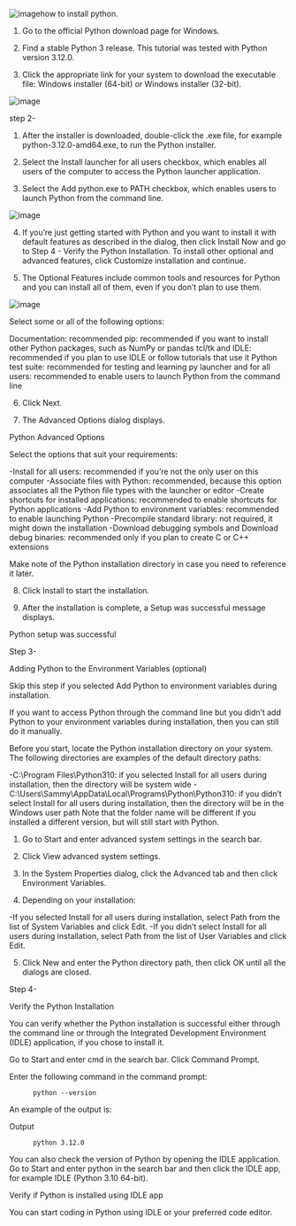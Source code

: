 ![image](https://github.com/13AkmalAlf/pertemuan-1-basis-data/assets/148737219/dacb02ec-6abc-41ff-b7eb-65e803be04f6)how to install python.

1. Go to the official Python download page for Windows.

2. Find a stable Python 3 release. This tutorial was tested with Python version 3.12.0.

3. Click the appropriate link for your system to download the executable file: Windows installer (64-bit) or Windows installer (32-bit).

![image](https://github.com/13AkmalAlf/pertemuan-1-basis-data/assets/148737219/64d60f33-f073-4728-a0f4-9980c24cc8ca)

step 2-

1. After the installer is downloaded, double-click the .exe file, for example python-3.12.0-amd64.exe, to run the Python installer.

2. Select the Install launcher for all users checkbox, which enables all users of the computer to access the Python launcher application.

3. Select the Add python.exe to PATH checkbox, which enables users to launch Python from the command line.

![image](https://github.com/13AkmalAlf/pertemuan-1-basis-data/assets/148737219/dc7918b6-c124-4675-ae01-14c6fee83fa5)

4. If you’re just getting started with Python and you want to install it with default features as described in the dialog, then click Install Now and go to Step 4 - Verify the Python Installation. To install other optional and advanced features, click Customize installation and continue.

5. The Optional Features include common tools and resources for Python and you can install all of them, even if you don’t plan to use them.

![image](https://github.com/13AkmalAlf/pertemuan-1-basis-data/assets/148737219/2dd80e60-6f13-479b-a07a-b6dd9f3f4dab)

Select some or all of the following options:

Documentation: recommended
pip: recommended if you want to install other Python packages, such as NumPy or pandas
tcl/tk and IDLE: recommended if you plan to use IDLE or follow tutorials that use it
Python test suite: recommended for testing and learning
py launcher and for all users: recommended to enable users to launch Python from the command line

6. Click Next.

7. The Advanced Options dialog displays.

Python Advanced Options

Select the options that suit your requirements:

-Install for all users: recommended if you’re not the only user on this computer
-Associate files with Python: recommended, because this option associates all the Python file types with the launcher or editor
-Create shortcuts for installed applications: recommended to enable shortcuts for Python applications
-Add Python to environment variables: recommended to enable launching Python
-Precompile standard library: not required, it might down the installation
-Download debugging symbols and Download debug binaries: recommended only if you plan to create C or C++ extensions

Make note of the Python installation directory in case you need to reference it later.

8. Click Install to start the installation.

9. After the installation is complete, a Setup was successful message displays.

Python setup was successful

Step 3-

Adding Python to the Environment Variables (optional)

Skip this step if you selected Add Python to environment variables during installation.

If you want to access Python through the command line but you didn’t add Python to your environment variables during installation, then you can still do it manually.

Before you start, locate the Python installation directory on your system. The following directories are examples of the default directory paths:

-C:\Program Files\Python310: if you selected Install for all users during installation, then the directory will be system wide
-C:\Users\Sammy\AppData\Local\Programs\Python\Python310: if you didn’t select Install for all users during installation, then the directory will be in the Windows user path
Note that the folder name will be different if you installed a different version, but will still start with Python.

1. Go to Start and enter advanced system settings in the search bar.

2. Click View advanced system settings.

3. In the System Properties dialog, click the Advanced tab and then click Environment Variables.

4. Depending on your installation:

-If you selected Install for all users during installation, select Path from the list of System Variables and click Edit.
-If you didn’t select Install for all users during installation, select Path from the list of User Variables and click Edit.

5. Click New and enter the Python directory path, then click OK until all the dialogs are closed.

Step 4-

Verify the Python Installation

You can verify whether the Python installation is successful either through the command line or through the Integrated Development Environment (IDLE) application, if you chose to install it.

Go to Start and enter cmd in the search bar. Click Command Prompt.

Enter the following command in the command prompt:

          python --version

An example of the output is:

Output

          python 3.12.0

You can also check the version of Python by opening the IDLE application. Go to Start and enter python in the search bar and then click the IDLE app, for example IDLE (Python 3.10 64-bit).

Verify if Python is installed using IDLE app

You can start coding in Python using IDLE or your preferred code editor.
